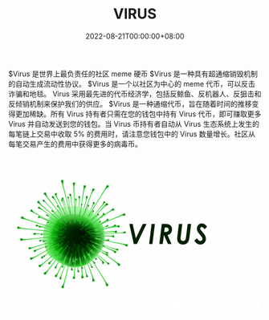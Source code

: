 ﻿---
title: "VIRUS"
description: "$Virus 是世界上最负责任的社区模因硬币
$Virus 是一种具有超通缩销毁机制的自动生成流动性协议。"
date: 2022-08-21T00:00:00+08:00
lastmod: 2022-08-21T00:00:00+08:00
draft: false
authors: ["boogArno"]
featuredImage: "virus.png"
tags: ["Other","VIRUS"]
categories: ["nfts"]
nfts: ["Other"]
blockchain: "BSC"
website: "https://viruscoin.org/"
twitter: "https://twitter.com/virus_coin"
discord: ""
telegram: "https://t.me/viruscoin_official"
github: "https://github.com/viruscoinofficial"
youtube: ""
twitch: ""
facebook: "https://www.facebook.com/viruscoinofficial"
instagram: ""
reddit: ""
medium: "https://medium.com/@virus_coin"
steam: ""
gitbook: ""
googleplay: ""
appstore: ""
status: "Live"
weight: 
lightgallery: true
toc: true
pinned: false
recommend: false
recommend1: false
---
$Virus 是世界上最负责任的社区 meme 硬币
$Virus 是一种具有超通缩销毁机制的自动生成流动性协议。
$Virus 是一个以社区为中心的 meme 代币，可以反击诈骗和地毯。 Virus 采用最先进的代币经济学，包括反鲸鱼、反机器人、反狙击和反倾销机制来保护我们的供应。
$Virus 是一种通缩代币，旨在随着时间的推移变得更加稀缺。所有 Virus 持有者只需在您的钱包中持有 Virus 代币，即可赚取更多 Virus 并自动发送到您的钱包。当 Virus 币持有者自动从 Virus 生态系统上发生的每笔链上交易中收取 5% 的费用时，请注意您钱包中的 Virus 数量增长。社区从每笔交易产生的费用中获得更多的病毒币。

![virus-dapp-other-bsc-image1-500x315_add941e3aba660053afe71f0008506df](virus-dapp-other-bsc-image1-500x315_add941e3aba660053afe71f0008506df.png)